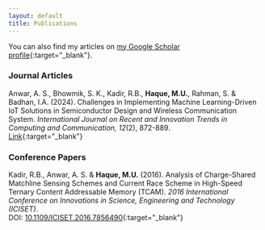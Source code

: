 ```yaml
---
layout: default
title: Publications
---
```


You can also find my articles on [my Google Scholar profile](https://scholar.google.com/citations?hl=en&user=qsD8a0MAAAAJ&view_op=list_works&sortby=pubdate){:target="_blank"}.

### Journal Articles

Anwar, A. S., Bhowmik, S. K., Kadir, R.B., **Haque, M.U.**, Rahman, S. & Badhan, I.A. (2024). Challenges in Implementing Machine Learning-Driven IoT Solutions in Semiconductor Design and Wireless Communication System. *International Journal on Recent and Innovation Trends in Computing and Communication, 12*(2), 872-889.    
[Link](https://ijritcc.org/index.php/ijritcc/article/view/11127){:target="_blank"}

### Conference Papers

Kadir, R.B., Anwar, A. S. & **Haque, M.U.** (2016). Analysis of Charge-Shared Matchline Sensing Schemes and Current Race Scheme in High-Speed Ternary Content Addressable Memory (TCAM). *2016 International Conference on Innovations in Science, Engineering and Technology (ICISET)*.  
DOI: [10.1109/ICISET.2016.7856490](https://doi.org/10.1109/ICISET.2016.7856490){:target="_blank"}